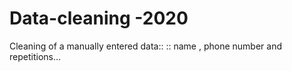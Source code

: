 # Data-cleaning -2020
Cleaning of a manually entered data:: :: name , phone number and repetitions...
